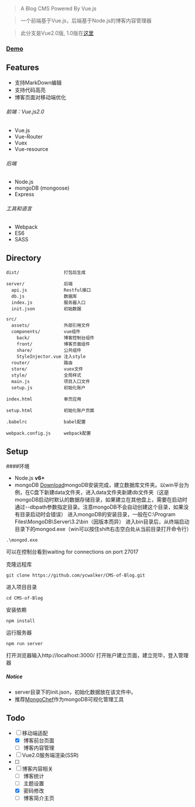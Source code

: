 
> A Blog CMS Powered By Vue.js

> 一个前端基于Vue.js，后端基于Node.js的博客内容管理器

> 此分支是Vue2.0版, 1.0版在[这里](https://github.com/ycwalker/CMS-of-Blog/tree/vue1.0)

### [Demo](http://115.28.90.175/)

## Features

* 支持MarkDown编辑
* 支持代码高亮
* 博客页面对移动端优化

###### 前端：Vue.js2.0
* Vue.js
* Vue-Router
* Vuex
* Vue-resource

###### 后端
* Node.js
* mongoDB (mongoose)
* Express

###### 工具和语言
* Webpack
* ES6
* SASS

## Directory
```
dist/                 打包后生成

server/               后端
  api.js              Restful接口
  db.js               数据库
  index.js            服务器入口
  init.json           初始数据
  
src/
  assets/             外部引用文件
  components/         vue组件
    back/             博客控制台组件
    front/            博客页面组件
    share/            公共组件
    StyleInjector.vue 注入style
  router/             路由
  store/              vuex文件
  style/              全局样式
  main.js             项目入口文件
  setup.js            初始化账户
  
index.html            单页应用

setup.html            初始化账户页面

.babelrc              babel配置

webpack.config.js     webpack配置
```

## Setup
####环境 
* Node.js **v6+**
* mongoDB [Download](https://www.mongodb.com/download-center?jmp=nav#community)mongoDB安装完成，建立数据库文件夹。以win平台为例，在C盘下新建data文件夹，进入data文件夹新建db文件夹（这是mongoDB启动时默认的数据存储目录，如果建立在其他盘上，需要在启动时通过--dbpath参数指定目录。注意mongoDB不会自动创建这个目录，如果没有目录启动时会错误）
                                                                               进入mongoDB的安装目录，一般在C:\Program Files\MongoDB\Server\3.2\bin（因版本而异）
                                                                               进入bin目录后，从终端启动目录下的mongod.exe（win可以按住shift右击空白处从当前目录打开命令行）
```
.\mongod.exe
```
可以在控制台看到waiting for connections on port 27017

克隆远程库
```
git clone https://github.com/ycwalker/CMS-of-Blog.git
```
进入项目目录
```
cd CMS-of-Blog
```
安装依赖
```
npm install
```
运行服务器
```
npm run server
```
打开浏览器输入http://localhost:3000/
打开账户建立页面，建立完毕，登入管理器

##### Notice
* server目录下的init.json，初始化数据放在该文件中。
* 推荐[MongoChef](http://3t.io/mongochef/)作为mongoDB可视化管理工具

## Todo

* [ ] 移动端适配
  * [x] 博客前台页面
  * [ ] 博客内容管理
* [ ] Vue2.0服务端渲染(SSR)
* [ ] 
* [ ] 博客内容相关
  * [ ] 博客统计
  * [ ] 主题设置
  * [x] 密码修改
  * [ ] 博客简介主页
